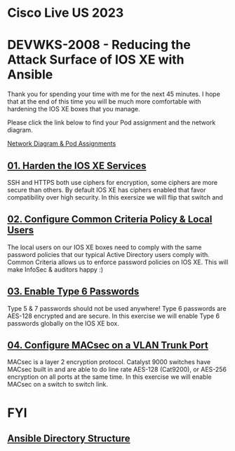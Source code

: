 # Cisco Live US 2023
# DEVWKS-2008 - Reducing the Attack Surface of IOS XE with Ansible

Thank you for spending your time with me for the next 45 minutes. I hope that at the end of 
this time you will be much more comfortable with hardening the IOS XE boxes that you manage. 

Please click the link below to find your Pod assignment and the network diagram. 

[Network Diagram & Pod Assignments](/labs-pods.md)


## [01. Harden the IOS XE Services](/01-Harden_Services.md)
SSH and HTTPS both use ciphers for encryption, some ciphers are more secure than others. By default IOS XE 
has ciphers enabled that favor compatibility over high security. In this exersize we will flip that switch
and 


## [02. Configure Common Criteria Policy & Local Users](/02-Local_Auth.md)
The local users on our IOS XE boxes need to comply with the same password policies that our 
typical Active Directory users comply with. Common Criteria allows us to enforce password 
policies on IOS XE. This will make InfoSec & auditors happy :) 


## [03. Enable Type 6 Passwords](/03-Type6_Passwords.md)
Type 5 & 7 passwords should not be used anywhere!  Type 6 passwords are AES-128 encrypted and are secure. 
In this exercise we will enable Type 6 passwords globally on the IOS XE box.


## [04. Configure MACsec on a VLAN Trunk Port](/04-MACsec_PSK.md)
MACsec is a layer 2 encryption protocol.  Catalyst 9000 switches have MACsec built in and are able to do 
line rate AES-128 (Cat9200), or AES-256 encryption on all ports at the same time. In this exercise we 
will enable MACsec on a switch to switch link. 

# FYI
  
## [Ansible Directory Structure](/Directory_Structure.md)